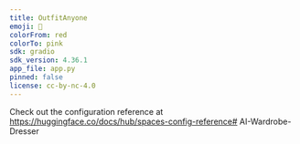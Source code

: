 ```yaml
---
title: OutfitAnyone
emoji: 🏢
colorFrom: red
colorTo: pink
sdk: gradio
sdk_version: 4.36.1
app_file: app.py
pinned: false
license: cc-by-nc-4.0
---
```


Check out the configuration reference at https://huggingface.co/docs/hub/spaces-config-reference#   A I - W a r d r o b e - D r e s s e r  
 